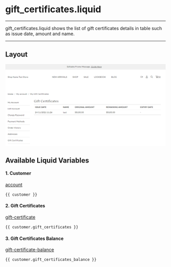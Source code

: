 # gift\_certificates.liquid

---

gift_certificates.liquid shows the list of gift certificates details in table
such as issue date, amount and name.

---

## Layout

![Gift Certificates](<../../../assets/images/documents/image (31).png>)

## Available Liquid Variables

#### 1. Customer

[account](liquid/variables/account.md)

```
{{ customer }}
```

#### 2. Gift Certificates

[gift-certificate](liquid/variables/gift-certificate.md)

```
{{ customer.gift_certificates }}
```

#### 3. Gift Certificates Balance

[gift-certificate-balance](liquid/variables/account/gift-certificate-details/gift-certificate-balance.md)

```
{{ customer.gift_certificates_balance }}
```
